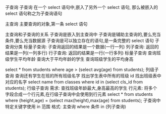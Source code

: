 子查询
子查询
在一个 select 语句中,嵌入了另外一个 select 语句, 那么被嵌入的 select 语句称之为子查询语句

主查询
主要查询的对象,第一条 select 语句

主查询和子查询的关系
子查询是嵌入到主查询中
子查询是辅助主查询的,要么充当条件,要么充当数据源
子查询是可以独立存在的语句,是一条完整的 select 语句
子查询分类
标量子查询: 子查询返回的结果是一个数据(一行一列)
列子查询: 返回的结果是一列(一列多行)
行子查询: 返回的结果是一行(一行多列)
标量子查询
查询班级学生平均年龄
查询大于平均年龄的学生
查询班级学生的平均身高

select * from students where age > (select avg(age) from students);
列级子查询
查询还有学生在班的所有班级名字
找出学生表中所有的班级 id
找出班级表中对应的名字
select name from classes where id in (select cls_id from students);
行级子查询
需求: 查找班级年龄最大,身高最高的学生
行元素: 将多个字段合成一个行元素,在行级子查询中会使用到行元素
select * from students where (height,age) = (select max(height),max(age) from students);
子查询中特定关键字使用
in 范围
格式: 主查询 where 条件 in (列子查询)